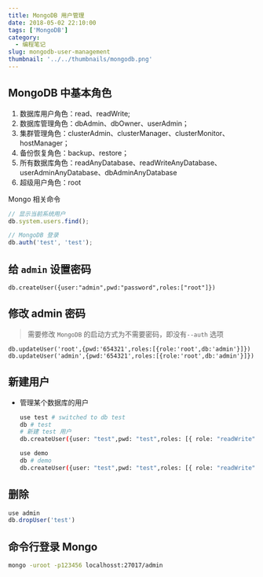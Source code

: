```yaml
---
title: MongoDB 用户管理
date: 2018-05-02 22:10:00
tags: ['MongoDB']
category:
  - 编程笔记
slug: mongodb-user-management
thumbnail: '../../thumbnails/mongodb.png'
---
```


## MongoDB 中基本角色

1. 数据库用户角色：read、readWrite;
2. 数据库管理角色：dbAdmin、dbOwner、userAdmin；
3. 集群管理角色：clusterAdmin、clusterManager、clusterMonitor、hostManager；
4. 备份恢复角色：backup、restore；
5. 所有数据库角色：readAnyDatabase、readWriteAnyDatabase、userAdminAnyDatabase、dbAdminAnyDatabase
6. 超级用户角色：root

Mongo 相关命令

```js
// 显示当前系统用户
db.system.users.find();

// MongoDB 登录
db.auth('test', 'test');
```

## 给 `admin` 设置密码

```mongo
db.createUser({user:"admin",pwd:"password",roles:["root"]})
```

## 修改 admin 密码

> 需要修改 `MongoDB` 的启动方式为不需要密码，即没有`--auth` 选项

```mongo
db.updateUser('root',{pwd:'654321',roles:[{role:'root',db:'admin'}]})
db.updateUser('admin',{pwd:'654321',roles:[{role:'root',db:'admin'}]})
```

## 新建用户

- 管理某个数据库的用户

  ```bash
  use test # switched to db test
  db # test
  # 新建 test 用户
  db.createUser({user: "test",pwd: "test",roles: [{ role: "readWrite",db:"test" }]})

  use demo
  db # demo
  db.createUser({user: "test",pwd: "test",roles: [{ role: "readWrite",db:"demo" }]})
  ```

## 删除

```js
use admin
db.dropUser('test')
```

## 命令行登录 Mongo

```bash
mongo -uroot -p123456 localhosst:27017/admin
```
